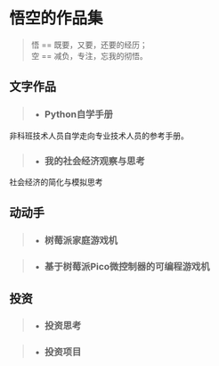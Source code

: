 # 悟空的作品集

> 悟 == 既要，又要，还要的经历；  
> 空 == 减负，专注，忘我的彻悟。

## 文字作品

> * ### Python自学手册  
非科班技术人员自学走向专业技术人员的参考手册。

> * ### 我的社会经济观察与思考
社会经济的简化与模拟思考

## 动动手

> * ### 树莓派家庭游戏机

> * ### 基于树莓派Pico微控制器的可编程游戏机

## 投资

> * ### 投资思考

> * ### 投资项目

